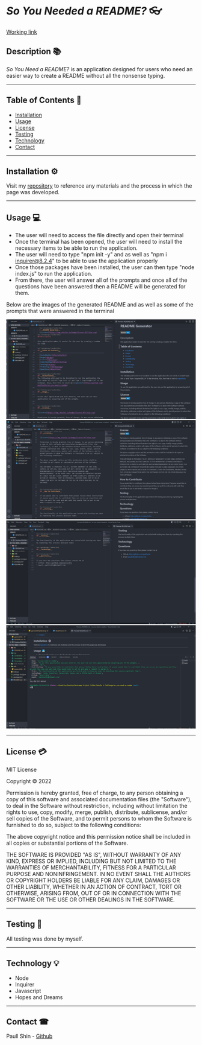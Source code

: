 # ___So You Needed a README?___ 👓

[Working link](https://paullsshin.github.io/so-you-need-a-readme)

## __Description__ 📚

_So You Need a README?_ is an application designed for users who need an easier way to create a README without all the nonsense typing.

<hr>

## __Table of Contents__ 📄
* [Installation](#installation-⚙️)
* [Usage](#usage-💻)
* [License](#license-💳)
* [Testing](#testing-📝)
* [Technology](#technology-💡)
* [Contact](#contact-☎)

<hr>

## __Installation__ ⚙️
Visit my [repository](https://github.com/paullsshin/so-you-need-a-readme) to reference any materials and the process in which the page was developed.
<hr>

## __Usage__ 💻

* The user will need to access the file directly and open their terminal
* Once the terminal has been opened, the user will need to install the necessary items to be able to run the application.
* The user will need to type "npm init -y" and as well as "npm i inquirer@8.2.4" to be able to use the application properly
* Once those packages have been installed, the user can then type "node index.js" to run the application.
* From there, the user will answer all of the prompts and once all of the questions have been answered then a README will be generated for them.

Below are the images of the generated README and as well as some of the prompts that were answered in the terminal

![screenshot1](./img/Screenshot%202023-01-24%2016.07.24.png)
![screenshot1](./img/Screenshot%202023-01-24%2016.07.43.png)
![screenshot1](./img/Screenshot%202023-01-24%2016.07.53.png)
![screenshot1](./img/Screenshot%202023-01-24%2016.16.17.png)


<hr>

## __License__ 💳
MIT License

Copyright © 2022

Permission is hereby granted, free of charge, to any person obtaining a copy of this software and associated documentation files (the "Software"), to deal in the Software without restriction, including without limitation the rights to use, copy, modify, merge, publish, distribute, sublicense, and/or sell copies of the Software, and to permit persons to whom the Software is furnished to do so, subject to the following conditions:

The above copyright notice and this permission notice shall be included in all copies or substantial portions of the Software.

THE SOFTWARE IS PROVIDED "AS IS", WITHOUT WARRANTY OF ANY KIND, EXPRESS OR IMPLIED, INCLUDING BUT NOT LIMITED TO THE WARRANTIES OF MERCHANTABILITY, FITNESS FOR A PARTICULAR PURPOSE AND NONINFRINGEMENT. IN NO EVENT SHALL THE AUTHORS OR COPYRIGHT HOLDERS BE LIABLE FOR ANY CLAIM, DAMAGES OR OTHER LIABILITY, WHETHER IN AN ACTION OF CONTRACT, TORT OR OTHERWISE, ARISING FROM, OUT OF OR IN CONNECTION WITH THE SOFTWARE OR THE USE OR OTHER DEALINGS IN THE SOFTWARE.

<hr>

## __Testing__ 📝
All testing was done by myself.

<hr>

## __Technology__ 💡
* Node
* Inquirer
* Javascript
* Hopes and Dreams

<hr>

## __Contact__ ☎

Paull Shin - [Github](https://github.com/paullsshin)